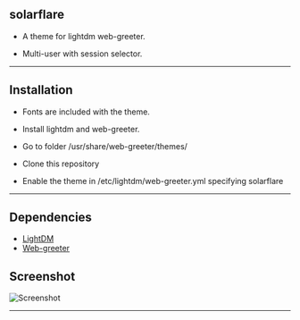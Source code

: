 ## solarflare

* A theme for lightdm web-greeter.

* Multi-user with session selector.

***
## Installation

* Fonts are included with the theme.

* Install lightdm and web-greeter.

* Go to folder /usr/share/web-greeter/themes/

* Clone this repository

* Enable the theme in /etc/lightdm/web-greeter.yml specifying solarflare

***

## Dependencies
* [LightDM](https://www.archlinux.org/packages/extra/x86_64/lightdm/)
* [Web-greeter](https://aur.archlinux.org/packages/web-greeter)

## Screenshot
![Screenshot](https://i.imgur.com/ "Screenshot")
***
